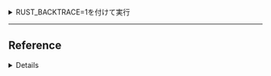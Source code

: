 <details>
<summary>RUST_BACKTRACE=1を付けて実行</summary>

``` 
RUST_BACKTRACE=1 ./caesar_enc.exe
Please enter a text to encrypt:
HellO WOrLd
HellO
thread 'main' panicked at 'attempt to add with overflow', caesar_enc.rs:7:26
stack backtrace:
   0: std::panicking::begin_panic_handler
             at /rustc/4b91a6ea7258a947e59c6522cd5898e7c0a6a88f/library\std\src\panicking.rs:584
   1: core::panicking::panic_fmt
             at /rustc/4b91a6ea7258a947e59c6522cd5898e7c0a6a88f/library\core\src\panicking.rs:142
   2: core::panicking::panic
             at /rustc/4b91a6ea7258a947e59c6522cd5898e7c0a6a88f/library\core\src\panicking.rs:48
   3: alloc::boxed::Box<T>::from_raw
   4: alloc::boxed::Box<T>::from_raw
   5: alloc::boxed::Box<T>::from_raw
   6: core::ops::function::FnOnce::call_once
note: Some details are omitted, run with `RUST_BACKTRACE=full` for a verbose backtrace.
```

</details>

---

## Reference

<details>

[How to Install Python pip on Ubuntu 22.04](https://linuxhint.com/install-python-pip-ubuntu-22-04/)

[pip/pip3のパッケージインストール時にWARNINGが出るときの対応 – EXCEEDSYSTEM](https://www.exceedsystem.net/2020/09/29/1321/)

[panic!で回復不能なエラー - The Rust Programming Language 日本語版](https://doc.rust-jp.rs/book-ja/ch09-01-unrecoverable-errors-with-panic.html)

[【Python】round()を使って小数点の四捨五入を行う！｜フライテック](https://flytech.work/blog/21651/)

[Rust Playground](https://play.rust-lang.org/?version=stable&mode=debug&edition=2018&gist=dafaeef0233d4424fdaf3626595e40f2)

[Rust Playground](https://play.rust-lang.org/?version=stable&mode=debug&edition=2018&gist=34e0e3608accdca4072163d2b4063d89)

[Rust 文字列を指定した区切り文字で区切って逆順にする | mebee](https://mebee.info/2022/08/06/post-76007/)

[Rustで「文字が特定の文字集合に含まれるか」を判定するのはどれが速いか | κeenのHappy Hacκing Blog](https://keens.github.io/blog/2019/10/06/rustde_mojigatokuteinomojishuugounifukumareruka_wohanteisurunohadoregahayaika/)

[convert i32 to a string rust Code Example](https://www.codegrepper.com/code-examples/rust/convert+i32+to+a+string+rust)

[Carbon Language が発表されたので実際に動かしてみた](https://zenn.dev/blendthink/articles/d1a3b397bdae82)

[C++ compiler support - cppreference.com](https://en.cppreference.com/w/cpp/compiler_support)

[Rustでの整数オーバーフローまとめ - Qiita](https://qiita.com/garkimasera/items/c5e06de1a7c66aa7652a)

</details>

